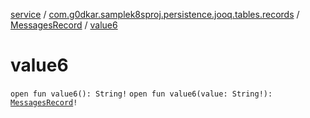 [service](../../index.md) / [com.g0dkar.samplek8sproj.persistence.jooq.tables.records](../index.md) / [MessagesRecord](index.md) / [value6](./value6.md)

# value6

`open fun value6(): String!`
`open fun value6(value: String!): `[`MessagesRecord`](index.md)`!`